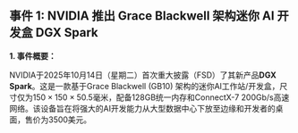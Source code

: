 ## 事件 1: NVIDIA 推出 Grace Blackwell 架构迷你 AI 开发盒 DGX Spark

**1. 事件概要：**

NVIDIA于2025年10月14日（星期二）首次重大披露（FSD）了其新产品**DGX Spark**。这是一款基于Grace Blackwell (GB10) 架构的迷你AI工作站/开发盒，尺寸仅为$150 \times 150 \times 50.5$毫米，配备128GB统一内存和ConnectX-7 200Gb/s高速网络。该设备旨在将强大的AI开发能力从大型数据中心下放至边缘和开发者的桌面，售价为3500美元。

